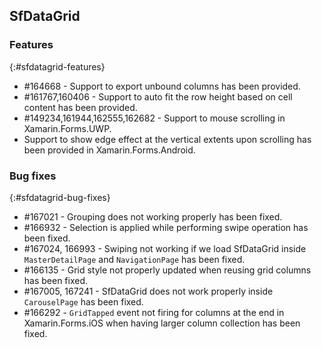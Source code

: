 ## SfDataGrid

### Features
{:#sfdatagrid-features}
*  \#164668 - Support to export unbound columns has been provided.
*  \#161767,160406 - Support to auto fit the row height based on cell content has been provided.
*  \#149234,161944,162555,162682 - Support to mouse scrolling in Xamarin.Forms.UWP.
*  Support to show edge effect at the vertical extents upon scrolling has been provided in Xamarin.Forms.Android. 


### Bug fixes
{:#sfdatagrid-bug-fixes}
*  \#167021 - Grouping does not working properly has been fixed.
*  \#166932 - Selection is applied while performing swipe operation has been fixed.
*  \#167024, 166993 - Swiping not working if we load SfDataGrid inside `MasterDetailPage` and `NavigationPage` has been fixed.
*  \#166135 - Grid style not properly updated when reusing grid columns has been fixed.
*  \#167005, 167241 - SfDataGrid does not work properly inside `CarouselPage` has been fixed.
*  \#166292 - `GridTapped` event not firing for columns at the end in Xamarin.Forms.iOS when having larger column collection has been fixed.

